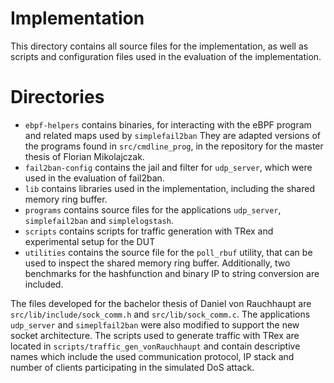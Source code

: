 # Implementation
This directory contains all source files for the implementation, as well as 
scripts and configuration files used in the evaluation of the implementation.


# Directories
- `ebpf-helpers` contains binaries, for interacting with the eBPF program and related maps used by `simplefail2ban`
They are adapted versions of the programs found in `src/cmdline_prog`, in the repository for the master thesis of Florian Mikolajczak.
- `fail2ban-config` contains the jail and filter for `udp_server`, which were used in the evaluation of fail2ban.
- `lib` contains libraries used in the implementation, including the shared memory ring buffer.
- `programs` contains source files for the applications `udp_server`, `simplefail2ban` and `simplelogstash`.
- `scripts` contains scripts for traffic generation with TRex and experimental setup for the DUT
- `utilities` contains the source file for the `poll_rbuf` utility, that can be used to inspect the shared memory ring buffer.
Additionally, two benchmarks for the hashfunction and binary IP to string conversion are included.

The files developed for the bachelor thesis of Daniel von Rauchhaupt are `src/lib/include/sock_comm.h` and `src/lib/sock_comm.c`.
The applications `udp_server` and `simeplfail2ban` were also modified to support the new socket architecture.
The scripts used to generate traffic with TRex are located in `scripts/traffic_gen_vonRauchhaupt` and contain descriptive names which include the used communication protocol, IP stack and number of clients participating in the simulated DoS attack.